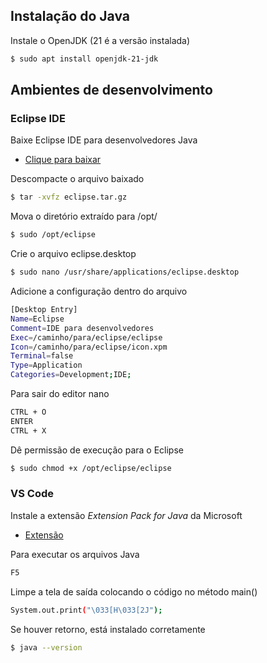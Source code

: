 ## Instalação do Java

Instale o OpenJDK (21 é a versão instalada)
```bash
$ sudo apt install openjdk-21-jdk
```

## Ambientes de desenvolvimento

### Eclipse IDE
Baixe  Eclipse IDE para desenvolvedores Java
* [Clique para baixar](https://www.eclipse.org/downloads/packages/)

Descompacte o arquivo baixado
```bash
$ tar -xvfz eclipse.tar.gz
```

Mova o diretório extraído para /opt/
```bash
$ sudo /opt/eclipse
```

Crie o arquivo eclipse.desktop
```bash
$ sudo nano /usr/share/applications/eclipse.desktop
```

Adicione a configuração dentro do arquivo
```bash
[Desktop Entry]
Name=Eclipse
Comment=IDE para desenvolvedores
Exec=/caminho/para/eclipse/eclipse
Icon=/caminho/para/eclipse/icon.xpm
Terminal=false
Type=Application
Categories=Development;IDE;
```

Para sair do editor nano
```bash
CTRL + O
ENTER
CTRL + X
```

Dê permissão de execução para o Eclipse
```bash
$ sudo chmod +x /opt/eclipse/eclipse
```

### VS Code
Instale a extensão _Extension Pack for Java_ da Microsoft

* [Extensão](https://code.visualstudio.com/docs/java/extensions)

Para executar os arquivos Java
```bash
F5
```

Limpe a tela de saída colocando o código no método main()
```bash
System.out.print("\033[H\033[2J");
```

Se houver retorno, está instalado corretamente
```bash
$ java --version
```